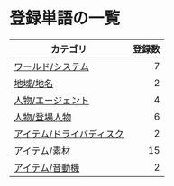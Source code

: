 # 登録単語の一覧

|カテゴリ|登録数|
|---|--:|
|[ワールド/システム](./dict/world/system.md)|7|
|[地域/地名](./dict/region/index.md)|2|
|[人物/エージェント](./dict/person/agent.md)|4|
|[人物/登場人物](./dict/person/story.md)|6|
|[アイテム/ドライバディスク](./dict/item/artifact.md)|2|
|[アイテム/素材](./dict/item/material.md)|15|
|[アイテム/音動機](./dict/item/weapon.md)|2|